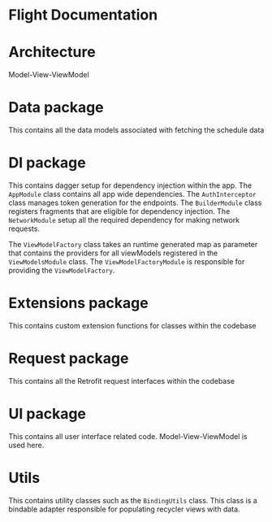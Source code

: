 # Flight Documentation

# Architecture
Model-View-ViewModel

# Data package
This contains all the data models associated with fetching the schedule data

# DI package
This contains dagger setup for dependency injection within the app. The `AppModule` class contains all app wide dependencies.
The `AuthInterceptor` class manages token generation for the endpoints. The `BuilderModule` class registers fragments that
are eligible for dependency injection. The `NetworkModule` setup all the required dependency for making network requests.

The `ViewModelFactory` class takes an runtime generated map as parameter that contains the providers for all viewModels 
registered in the `ViewModelsModule` class. The `ViewModelFactoryModule` is responsible for providing the `ViewModelFactory`.

# Extensions package
This contains custom extension functions for classes within the codebase

# Request package
This contains all the Retrofit request interfaces within the codebase

# UI package
This contains all user interface related code. Model-View-ViewModel is used here.

# Utils 
This contains utility classes such as the `BindingUtils` class. This class is a bindable adapter responsible for populating
recycler views with data.